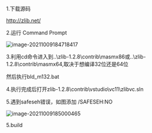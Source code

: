 1.下载源码

http://zlib.net/



2.运行 Command Prompt

![image-20211009184718417](C:\Users\hursion.zhang\AppData\Roaming\Typora\typora-user-images\image-20211009184718417.png)



3.利用cd命令进入到..\zlib-1.2.8\contrib\masmx86或..\zlib-1.2.8\contrib\masmx64,取决于想编译32位还是64位

然后执行bld_m132.bat



4.执行完成后打开zlib-1.2.8\contrib\vstudio\vc11\zlibvc.sln



5.遇到safeseh错误，如图添加 /SAFESEH:NO 

![image-20211009185000465](C:\Users\hursion.zhang\AppData\Roaming\Typora\typora-user-images\image-20211009185000465.png)



5.build